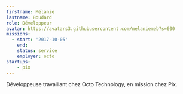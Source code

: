 ```yaml
---
firstname: Mélanie
lastname: Boudard
role: Développeur
avatar: https://avatars3.githubusercontent.com/melaniemeb?s=600
missions:
  - start: '2017-10-05'
    end:
    status: service
    employer: octo
startups:
    - pix
---
```


Développeuse travaillant chez Octo Technology, en mission chez Pix.
